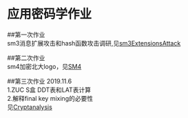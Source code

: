 # 应用密码学作业
##第一次作业  
sm3消息扩展攻击和hash函数攻击调研,见[sm3ExtensionsAttack](https://github.com/Millsyang/Homework_Crypto/tree/master/sm3ExtensionAttack)  
  
##第二次作业  
sm4加密北大logo，见[SM4](https://github.com/Millsyang/Homework_Crypto/tree/master/SM4)  
  
##第三次作业 2019.11.6  
1.ZUC S盒 DDT表和LAT表计算  
2.解释final key mixing的必要性  
见[Cryptanalysis]()
